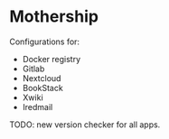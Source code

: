 # Mothership

Configurations for:

* Docker registry
* Gitlab
* Nextcloud
* BookStack
* Xwiki
* Iredmail


TODO: new version checker for all apps.